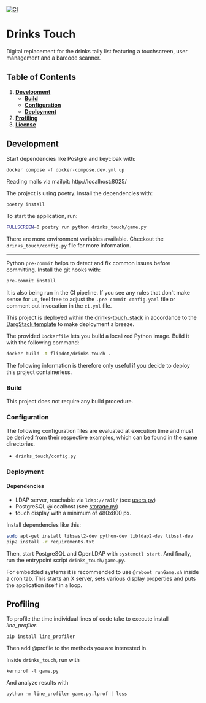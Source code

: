 [![CI](https://github.com/flipdot/drinks-touch/actions/workflows/ci.yml/badge.svg)](https://github.com/flipdot/drinks-touch/actions/workflows/ci.yml)

# Drinks Touch
Digital replacement for the drinks tally list featuring a touchscreen, user management and a barcode scanner.

## Table of Contents
1. **[Development](#development)**
    - **[Build](#build)**
    - **[Configuration](#configuration)**
    - **[Deployment](#deployment)**
1. **[Profiling](#profiling)**
1. **[License](#license)**

## Development

Start dependencies like Postgre and keycloak with:

```
docker compose -f docker-compose.dev.yml up
```

Reading mails via mailpit: http://localhost:8025/

The project is using poetry. Install the dependencies with:

```sh
poetry install
```

To start the application, run:

```sh
FULLSCREEN=0 poetry run python drinks_touch/game.py
```

There are more environment variables available. Checkout the `drinks_touch/config.py` file for more information.

---

Python `pre-commit` helps to detect and fix common issues before committing. Install the git hooks with:

```sh
pre-commit install
```

It is also being run in the CI pipeline. If you see any rules that don't make sense for us, feel free
to adjust the `.pre-commit-config.yaml` file or comment out invocation in the `ci.yml` file.

This project is deployed within the [drinks-touch_stack](https://github.com/flipdot/drinks-touch_stack/) in accordance to the [DargStack template](https://github.com/dargstack/dargstack_template/) to make deployment a breeze.

The provided `Dockerfile` lets you build a localized Python image. Build it with the following command:

```bash
docker build -t flipdot/drinks-touch .
```

The following information is therefore only useful if you decide to deploy this project containerless.

### Build
This project does not require any build procedure.

### Configuration
The following configuration files are evaluated at execution time and must be derived from their respective examples, which can be found in the same directories.

- `drinks_touch/config.py`

### Deployment

#### Dependencies
- LDAP server, reachable via `ldap://rail/` (see [users.py](drinks_touch/users/users.py))
- PostgreSQL @localhost (see [storage.py](drinks_touch/database/storage.py))
- touch display with a minimum of 480x800 px.

Install dependencies like this:

```bash
sudo apt-get install libsasl2-dev python-dev libldap2-dev libssl-dev
pip2 install -r requirements.txt
```

Then, start PostgreSQL and OpenLDAP with `systemctl start`. And finally, run the entrypoint script `drinks_touch/game.py`.

For embedded systems it is recommended to use `@reboot runGame.sh` inside a cron tab.
This starts an X server, sets various display properties and puts the application itself in a loop.


## Profiling
To profile the time individual lines of code take to execute install *line_profiler*.

    pip install line_profiler

Then add @profile to the methods you are interested in.

Inside `drinks_touch`, run with

    kernprof -l game.py

And analyze results with

    python -m line_profiler game.py.lprof | less
